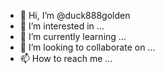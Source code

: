 - 👋 Hi, I’m @duck888golden
- 👀 I’m interested in ...
- 🌱 I’m currently learning ...
- 💞️ I’m looking to collaborate on ...
- 📫 How to reach me ...

<!---
duck888golden/duck888golden is a ✨ special ✨ repository because its `README.md` (this file) appears on your GitHub profile.
You can click the Preview link to take a look at your changes.
--->

